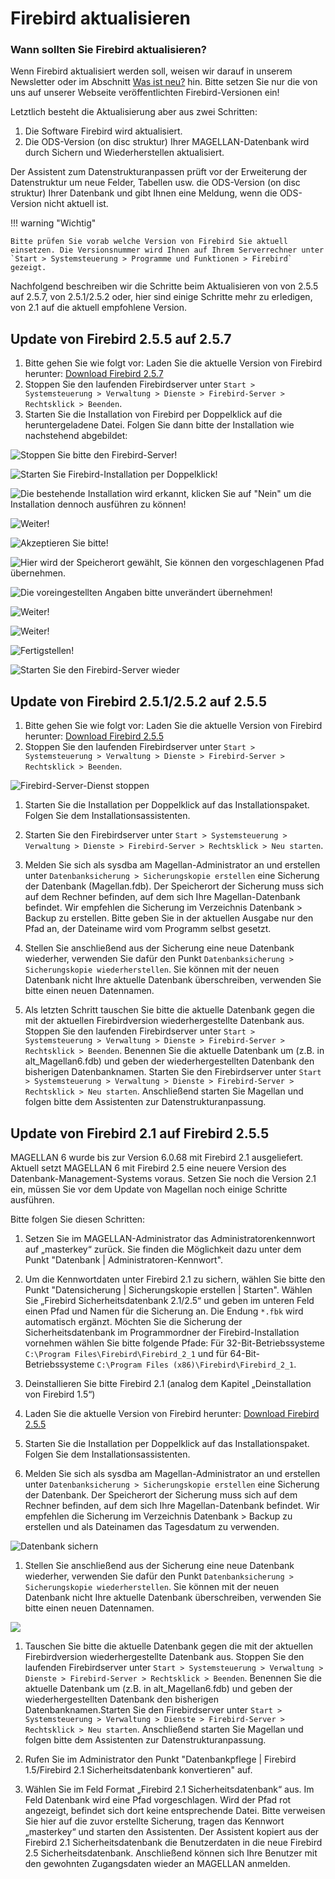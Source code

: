 # Firebird aktualisieren

### Wann sollten Sie Firebird aktualisieren?

Wenn Firebird aktualisiert werden soll, weisen wir darauf in unserem Newsletter oder im Abschnitt [Was ist neu?](http://doc.magellan7.stueber.de/changelog.html) hin. Bitte setzen Sie nur die von uns auf unserer Webseite veröffentlichten Firebird-Versionen ein!

Letztlich besteht die Aktualisierung aber aus zwei Schritten:

1. Die Software Firebird wird aktualisiert.
2. Die ODS-Version \(on disc struktur\) Ihrer MAGELLAN-Datenbank wird durch Sichern und Wiederherstellen aktualisiert.

Der Assistent zum Datenstrukturanpassen prüft vor der Erweiterung der Datenstruktur um neue Felder, Tabellen usw. die ODS-Version \(on disc struktur\) Ihrer Datenbank und gibt Ihnen eine Meldung, wenn die ODS-Version nicht aktuell ist.


!!! warning "Wichtig"

    Bitte prüfen Sie vorab welche Version von Firebird Sie aktuell einsetzen. Die Versionsnummer wird Ihnen auf Ihrem Serverrechner unter `Start > Systemsteuerung > Programme und Funktionen > Firebird` gezeigt.  
Nachfolgend beschreiben wir die Schritte beim Aktualisieren von  von 2.5.5 auf 2.5.7,  von 2.5.1/2.5.2 oder, hier sind einige Schritte mehr zu erledigen, von 2.1 auf die aktuell empfohlene Version.


## Update von Firebird 2.5.5 auf 2.5.7

1. Bitte gehen Sie wie folgt vor:
   Laden Sie die aktuelle Version von Firebird herunter: [Download Firebird 2.5.7](ftp://ftp.stueber.de/pub/bin/de/magellan/v6/Firebird-2.5.7.27050_0_Win32.exe)
2. Stoppen Sie den laufenden Firebirdserver unter `Start > Systemsteuerung > Verwaltung > Dienste > Firebird-Server > Rechtsklick > Beenden`.
3. Starten Sie die Installation von Firebird per Doppelklick auf die heruntergeladene Datei. Folgen Sie dann bitte der Installation wie nachstehend abgebildet:

![Stoppen Sie bitte den Firebird-Server!](../assets/images/update/fb.1.png)

![Starten Sie Firebird-Installation per Doppelklick!](../assets/images/update/fb.2.png)

![Die bestehende Installation wird erkannt, klicken Sie auf "Nein" um die Installation dennoch ausführen zu können!](../assets/images/update/fb.3.png)

![Weiter!](../assets/images/update/fb.4.png)

![Akzeptieren Sie bitte!](../assets/images/update/fb.5.png)

![Hier wird der Speicherort gewählt, Sie können den vorgeschlagenen Pfad übernehmen.](../assets/images/update/fb.6.png)

![Die voreingestellten Angaben bitte unverändert übernehmen!](../assets/images/update/fb.7.png)

![Weiter!](../assets/images/update/fb.8.png)

![Weiter!](../assets/images/update/fb.9.png)

![Fertigstellen!](../assets/images/update/fb.10.png)

![Starten Sie den Firebird-Server wieder](../assets/images/update/fb.11.png)




## Update von Firebird 2.5.1/2.5.2 auf 2.5.5

1. Bitte gehen Sie wie folgt vor:
   Laden Sie die aktuelle Version von Firebird herunter: [Download Firebird 2.5.5](ftp://ftp.stueber.de/pub/bin/de/magellan/v6/Firebird-2.5.5.26952_0_Win32.exe)
2. Stoppen Sie den laufenden Firebirdserver unter `Start > Systemsteuerung > Verwaltung > Dienste > Firebird-Server > Rechtsklick > Beenden`.

![Firebird-Server-Dienst stoppen](../assets/images/firebird_stop.jpg)

1. Starten Sie die Installation per Doppelklick auf das Installationspaket. Folgen Sie dem Installationsassistenten.
2. Starten Sie den Firebirdserver unter `Start > Systemsteuerung > Verwaltung > Dienste > Firebird-Server > Rechtsklick > Neu starten`.
3. Melden Sie sich als sysdba am Magellan-Administrator an und erstellen unter `Datenbanksicherung > Sicherungskopie erstellen` eine Sicherung der Datenbank \(Magellan.fdb\). Der Speicherort der Sicherung muss sich auf dem Rechner befinden, auf dem sich Ihre Magellan-Datenbank befindet. Wir empfehlen die Sicherung im Verzeichnis Datenbank &gt; Backup zu erstellen. Bitte geben Sie in der aktuellen Ausgabe nur den Pfad an, der Dateiname wird vom Programm selbst gesetzt.

1. Stellen Sie anschließend aus der Sicherung eine neue Datenbank wiederher, verwenden Sie dafür den Punkt `Datenbanksicherung > Sicherungskopie wiederherstellen`. Sie können mit der neuen Datenbank nicht Ihre aktuelle Datenbank überschreiben, verwenden Sie bitte einen neuen Datennamen.

2. Als letzten Schritt tauschen Sie bitte die aktuelle Datenbank gegen die mit der aktuellen Firebirdversion wiederhergestellte Datenbank aus. Stoppen Sie den laufenden Firebirdserver unter `Start > Systemsteuerung > Verwaltung > Dienste > Firebird-Server > Rechtsklick > Beenden`. Benennen Sie die aktuelle Datenbank um \(z.B. in alt\_Magellan6.fdb\) und geben der wiederhergestellten Datenbank den bisherigen Datenbanknamen. Starten Sie den Firebirdserver unter `Start > Systemsteuerung > Verwaltung > Dienste > Firebird-Server > Rechtsklick > Neu starten`. Anschließend starten Sie Magellan und folgen bitte dem Assistenten zur Datenstrukturanpassung.

## Update von Firebird 2.1 auf Firebird 2.5.5

MAGELLAN 6 wurde bis zur Version 6.0.68 mit Firebird 2.1 ausgeliefert. Aktuell setzt MAGELLAN 6 mit Firebird 2.5 eine neuere Version des Datenbank-Management-Systems voraus. Setzen Sie noch die Version 2.1 ein, müssen Sie vor dem Update von Magellan noch einige Schritte  ausführen.

Bitte folgen Sie diesen Schritten:

1. Setzen Sie  im MAGELLAN-Administrator das Administratorenkennwort auf „masterkey“ zurück. Sie finden die Möglichkeit dazu unter dem Punkt "Datenbank \| Administratoren-Kennwort".

2. Um die Kennwortdaten unter Firebird 2.1 zu sichern, wählen Sie bitte den Punkt "Datensicherung \| Sicherungskopie erstellen \| Starten". Wählen Sie „Firebird Sicherheitsdatenbank 2.1/2.5“ und geben im unteren Feld einen Pfad und Namen für die Sicherung an. Die Endung `*.fbk` wird automatisch ergänzt. Möchten Sie die Sicherung der Sicherheitsdatenbank im Programmordner der Firebird-Installation vornehmen wählen Sie bitte folgende Pfade: Für 32-Bit-Betriebssysteme `C:\Program Files\Firebird\Firebird_2_1` und für 64-Bit-Betriebssysteme `C:\Program Files (x86)\Firebird\Firebird_2_1`.

3. Deinstallieren Sie bitte Firebird 2.1 \(analog dem Kapitel „Deinstallation von Firebird 1.5“\)

4. Laden Sie die aktuelle Version von Firebird herunter: [Download Firebird 2.5.5](ftp://ftp.stueber.de/pub/bin/de/magellan/v6/Firebird-2.5.5.26952_0_Win32.exe)

5. Starten Sie die Installation per Doppelklick auf das Installationspaket. Folgen Sie dem Installationsassistenten.

6. Melden Sie sich als sysdba am Magellan-Administrator an und erstellen unter `Datenbanksicherung > Sicherungskopie erstellen` eine Sicherung der Datenbank. Der Speicherort der Sicherung muss sich auf dem Rechner befinden, auf dem sich Ihre Magellan-Datenbank befindet. Wir empfehlen die Sicherung im Verzeichnis Datenbank &gt; Backup zu erstellen und als Dateinamen das Tagesdatum zu verwenden.

![Datenbank sichern](../assets/images/db_sichern.jpg)

1. Stellen Sie anschließend aus der Sicherung eine neue Datenbank wiederher, verwenden Sie dafür den Punkt `Datenbanksicherung > Sicherungskopie wiederherstellen`. Sie können mit der neuen Datenbank nicht Ihre aktuelle Datenbank überschreiben, verwenden Sie bitte einen neuen Datennamen.

![](../assets/images/db_neu.jpg)

1. Tauschen Sie bitte die aktuelle Datenbank gegen die mit der aktuellen Firebirdversion wiederhergestellte Datenbank aus. Stoppen Sie den laufenden Firebirdserver unter `Start > Systemsteuerung > Verwaltung > Dienste > Firebird-Server > Rechtsklick > Beenden`. Benennen Sie die aktuelle Datenbank um \(z.B. in alt\_Magellan6.fdb\) und geben der wiederhergestellten Datenbank den bisherigen Datenbanknamen.Starten Sie den Firebirdserver unter `Start > Systemsteuerung > Verwaltung > Dienste > Firebird-Server > Rechtsklick > Neu starten`. Anschließend starten Sie Magellan und folgen bitte dem Assistenten zur Datenstrukturanpassung.

2. Rufen Sie im Administrator den Punkt "Datenbankpflege \| Firebird 1.5/Firebird 2.1 Sicherheitsdatenbank konvertieren" auf.

3. Wählen Sie im Feld Format „Firebird 2.1 Sicherheitsdatenbank“ aus. Im Feld Datenbank wird eine Pfad vorgeschlagen. Wird der Pfad rot angezeigt, befindet sich dort keine entsprechende Datei. Bitte verweisen Sie hier auf die zuvor erstellte Sicherung, tragen das Kennwort „masterkey“ und starten den Assistenten. Der Assistent kopiert aus der Firebird 2.1 Sicherheitsdatenbank die Benutzerdaten in die neue Firebird 2.5 Sicherheitsdatenbank. Anschließend können sich Ihre Benutzer mit den gewohnten Zugangsdaten wieder an MAGELLAN anmelden.

